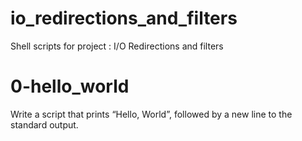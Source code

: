 # io_redirections_and_filters
Shell scripts for project : I/O Redirections and filters

# 0-hello_world
Write a script that prints “Hello, World”, followed by a new line to the standard output.
